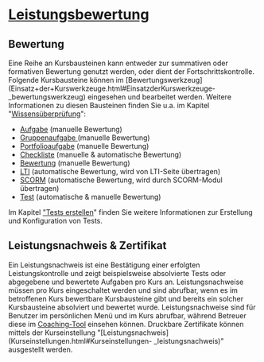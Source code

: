 #  [Leistungsbewertung](Leistungsbewertung.html)

## Bewertung

Eine Reihe an Kursbausteinen kann entweder zur summativen oder formativen
Bewertung genutzt werden, oder dient der Fortschrittskontrolle. Folgende
Kursbausteine können im
[Bewertungswerkzeug](Einsatz+der+Kurswerkzeuge.html#EinsatzderKurswerkzeuge-
_bewertungswerkzeug) eingesehen und bearbeitet werden. Weitere Informationen
zu diesen Bausteinen finden Sie u.a. im Kapitel
"[Wissensüberprüfung](../../pages/viewpage.action%EF%B9%96pageId=108593581.html)":

  * [Aufgabe](../../pages/viewpage.action%EF%B9%96pageId=108593581.html#Wissens%C3%BCberpr%C3%BCfung-_task_kursbaustein) (manuelle Bewertung)
  * [Gruppenaufgabe ](../../pages/viewpage.action%EF%B9%96pageId=108593581.html)(manuelle Bewertung)
  * [Portfolioaufgabe](../../pages/viewpage.action%EF%B9%96pageId=108593581.html#Wissens%C3%BCberpr%C3%BCfung-_bb_portfolio) (manuelle Bewertung)
  * [Checkliste](../../pages/viewpage.action%EF%B9%96pageId=108593581.html#Wissens%C3%BCberpr%C3%BCfung-_checklist_kursbaustein) (manuelle & automatische Bewertung)
  * [Bewertung](../../pages/viewpage.action%EF%B9%96pageId=108593581.html#Wissens%C3%BCberpr%C3%BCfung-_bewertung_kursbaustein) (manuelle Bewertung)
  * [LTI](Andere.html#Andere-_lti_kursbaustein) (automatische Bewertung, wird von LTI-Seite übertragen)
  * [SCORM](Wissensvermittlung.html#Wissensvermittlung-_scorm_kursbaustein) (automatische Bewertung, wird durch SCORM-Modul übertragen)
  * [Test](../../pages/viewpage.action%EF%B9%96pageId=108593581.html#Wissens%C3%BCberpr%C3%BCfung-_test_kursbaustein) (automatische & manuelle Bewertung)

Im Kapitel ["Tests erstellen](Tests+erstellen.html)" finden Sie weitere
Informationen zur Erstellung und Konfiguration von Tests.

## Leistungsnachweis & Zertifikat

Ein Leistungsnachweis ist eine Bestätigung einer erfolgten Leistungskontrolle
und zeigt beispielsweise absolvierte Tests oder abgegebene und bewertete
Aufgaben pro Kurs an. Leistungsnachweise müssen pro Kurs eingeschaltet werden
und sind abrufbar, wenn es im betroffenen Kurs bewertbare Kursbausteine gibt
und bereits ein solcher Kursbausteine absolviert und bewertet wurde.
Leistungsnachweise sind für Benutzer im persönlichen Menü und im Kurs
abrufbar, während Betreuer diese im [Coaching-Tool](Coaching.html) einsehen
können. Druckbare Zertifikate können mittels der Kurseinstellung
"[Leistungsnachweis](Kurseinstellungen.html#Kurseinstellungen-
_leistungsnachweis)" ausgestellt werden.

